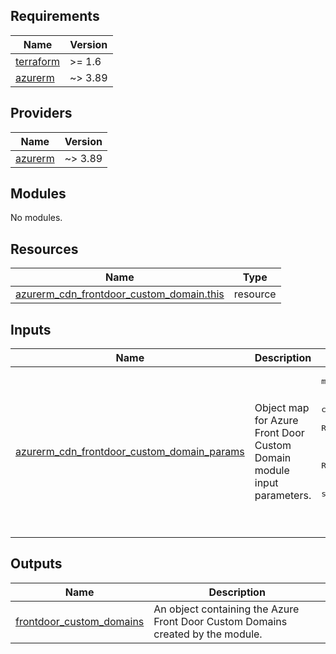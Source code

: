 <!-- BEGIN_TF_DOCS -->
<!-- markdown-table-prettify-ignore-start -->
## Requirements

| Name | Version |
|------|---------|
| <a name="requirement_terraform"></a> [terraform](#requirement\_terraform) | >= 1.6 |
| <a name="requirement_azurerm"></a> [azurerm](#requirement\_azurerm) | ~> 3.89 |

## Providers

| Name | Version |
|------|---------|
| <a name="provider_azurerm"></a> [azurerm](#provider\_azurerm) | ~> 3.89 |

## Modules

No modules.

## Resources

| Name | Type |
|------|------|
| [azurerm_cdn_frontdoor_custom_domain.this](https://registry.terraform.io/providers/hashicorp/azurerm/latest/docs/resources/cdn_frontdoor_custom_domain) | resource |

## Inputs

| Name | Description | Type | Default | Required |
|------|-------------|------|---------|:--------:|
| <a name="input_azurerm_cdn_frontdoor_custom_domain_params"></a> [azurerm\_cdn\_frontdoor\_custom\_domain\_params](#input\_azurerm\_cdn\_frontdoor\_custom\_domain\_params) | Object map for Azure Front Door Custom Domain module input parameters. | <pre>map(object({<br>    name                     = string # Required<br>    cdn_frontdoor_profile_id = string # Required<br>    host_name                = string # Required<br>    dns_zone_id              = string<br><br>    tls = list(object({ # Required<br>      certificate_type        = string<br>      minimum_tls_version     = string<br>      cdn_frontdoor_secret_id = string<br>    }))<br>  }))</pre> | n/a | yes |

## Outputs

| Name | Description |
|------|-------------|
| <a name="output_frontdoor_custom_domains"></a> [frontdoor\_custom\_domains](#output\_frontdoor\_custom\_domains) | An object containing the Azure Front Door Custom Domains created by the module. |
<!-- markdown-table-prettify-ignore-end -->

<!-- END_TF_DOCS -->